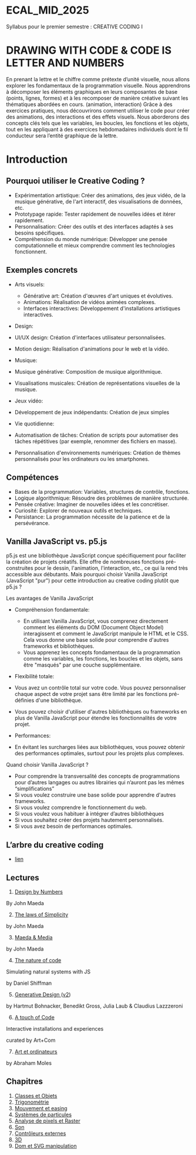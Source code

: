 # ECAL_MID_2025

Syllabus pour le premier semestre : CREATIVE CODING I

# DRAWING WITH CODE & CODE IS LETTER AND NUMBERS

En prenant la lettre et le chiffre comme prétexte d’unité visuelle, nous allons explorer les fondamentaux de la programmation visuelle. Nous apprendrons à décomposer les éléments graphiques en leurs composantes de base (points, lignes, formes) et à les recomposer de manière créative suivant les thématiques abordées en cours. (animation, interaction)
Grâce à des exercices pratiques, nous découvrirons comment utiliser le code pour créer des animations, des interactions et des effets visuels.
Nous aborderons des concepts clés tels que les variables, les boucles, les fonctions et les objets, tout en les appliquant à des exercices hebdomadaires individuels dont le fil conducteur sera l’entité graphique de la lettre.

# Introduction

## Pourquoi utiliser le Creative Coding ?

- Expérimentation artistique: Créer des animations, des jeux vidéo, de la musique générative, de l'art interactif, des visualisations de données, etc.
- Prototypage rapide: Tester rapidement de nouvelles idées et itérer rapidement.
- Personnalisation: Créer des outils et des interfaces adaptés à ses besoins spécifiques.
- Compréhension du monde numérique: Développer une pensée computationnelle et mieux comprendre comment les technologies fonctionnent.

## Exemples concrets

- Arts visuels:

  - Générative art: Création d'œuvres d'art uniques et évolutives.
  - Animations: Réalisation de vidéos animées complexes.
  - Interfaces interactives: Développement d'installations artistiques interactives.

- Design:
- UI/UX design: Création d'interfaces utilisateur personnalisées.
- Motion design: Réalisation d'animations pour le web et la vidéo.
- Musique:
- Musique générative: Composition de musique algorithmique.
- Visualisations musicales: Création de représentations visuelles de la musique.
- Jeux vidéo:
- Développement de jeux indépendants: Création de jeux simples
- Vie quotidienne:
- Automatisation de tâches: Création de scripts pour automatiser des tâches répétitives (par exemple, renommer des fichiers en masse).
- Personnalisation d'environnements numériques: Création de thèmes personnalisés pour les ordinateurs ou les smartphones.

## Compétences

- Bases de la programmation: Variables, structures de contrôle, fonctions.
- Logique algorithmique: Résoudre des problèmes de manière structurée.
- Pensée créative: Imaginer de nouvelles idées et les concrétiser.
- Curiosité: Explorer de nouveaux outils et techniques.
- Persistance: La programmation nécessite de la patience et de la persévérance.

## Vanilla JavaScript vs. p5.js

p5.js est une bibliothèque JavaScript conçue spécifiquement pour faciliter la création de projets créatifs. Elle offre de nombreuses fonctions pré-construites pour le dessin, l'animation, l'interaction, etc., ce qui la rend très accessible aux débutants. Mais pourquoi choisir Vanilla JavaScript (JavaScript "pur") pour cette introduction au creative coding plutôt que p5.js ?

Les avantages de Vanilla JavaScript

- Compréhension fondamentale:

  - En utilisant Vanilla JavaScript, vous comprenez directement comment les éléments du DOM (Document Object Model) interagissent et comment le JavaScript manipule le HTML et le CSS. Cela vous donne une base solide pour comprendre d'autres frameworks et bibliothèques.
  - Vous apprenez les concepts fondamentaux de la programmation comme les variables, les fonctions, les boucles et les objets, sans être "masqués" par une couche supplémentaire.

- Flexibilité totale:
- Vous avez un contrôle total sur votre code. Vous pouvez personnaliser chaque aspect de votre projet sans être limité par les fonctions pré-définies d'une bibliothèque.
- Vous pouvez choisir d'utiliser d'autres bibliothèques ou frameworks en plus de Vanilla JavaScript pour étendre les fonctionnalités de votre projet.
- Performances:
- En évitant les surcharges liées aux bibliothèques, vous pouvez obtenir des performances optimales, surtout pour les projets plus complexes.

Quand choisir Vanilla JavaScript ?

- Pour comprendre la transversalité des concepts de programmations pour d’autres langages ou autres librairies qui n’auront pas les mêmes “simplifications”
- Si vous voulez construire une base solide pour apprendre d'autres frameworks.
- Si vous voulez comprendre le fonctionnement du web.
- Si vous voulez vous habituer à intégrer d’autres bibliothèques
- Si vous souhaitez créer des projets hautement personnalisés.
- Si vous avez besoin de performances optimales.

## L’arbre du creative coding

- [lien](https://tree.ecal-mid.ch/)

## Lectures

1. [Design by Numbers](https://mitpress.mit.edu/9780262632447/design-by-numbers/)

By John Maeda

2. [The laws of Simplicity](https://www.amazon.com/Laws-Simplicity-Design-Technology-Business/dp/0262134721)

by John Maeda

3. [Maeda & Media](https://www.recyclivre.com/products/545818-maeda-media-journal-d-un-explorateur-du-numerique)

by John Maeda

4. [The nature of code](https://natureofcode.com/)

Simulating natural systems with JS

by Daniel Shiffman

5. [Generative Design ](https://www.amazon.com/Generative-Design-Visualize-Program-Processing/dp/1616890770)([v2](https://www.amazon.com/Generative-Design-Visualize-Program-JavaScript/dp/1616897589))

by Hartmut Bohnacker, Benedikt Gross, Julia Laub & Claudius Lazzzeroni

6. [A touch of Code](https://www.amazon.com/Touch-Code-Interactive-Installations-Experiences/dp/3899553314)

Interactive installations and experiences

curated by Art+Com

7. [Art et ordinateurs](https://www.amazon.fr/Art-ordinateur-Abraham-Moles/dp/290778403X)

by Abraham Moles

## Chapitres

1. [Classes et Objets](Chapitres/1.Class_and_object/README.md)
2. [Trigonométrie](Chapitres/2.Trigonometry/README.md)
3. [Mouvement et easing](Chapitres/3.Motion_and_easing/README.md)
4. [Systèmes de particules](Chapitres/4.Particle_systems/README.md)
5. [Analyse de pixels et Raster](Chapitres/5.Pixels_and_raster/README.md)
6. [Son](Chapitres/6.Sound/README.md)
7. [Contrôleurs externes](Chapitres/7.Controllers/README.md)
8. [3D](Chapitres/8.3D/README.md)
9. [Dom et SVG manipulation](Chapitres/9.DOM_and_SVG/README.md)

